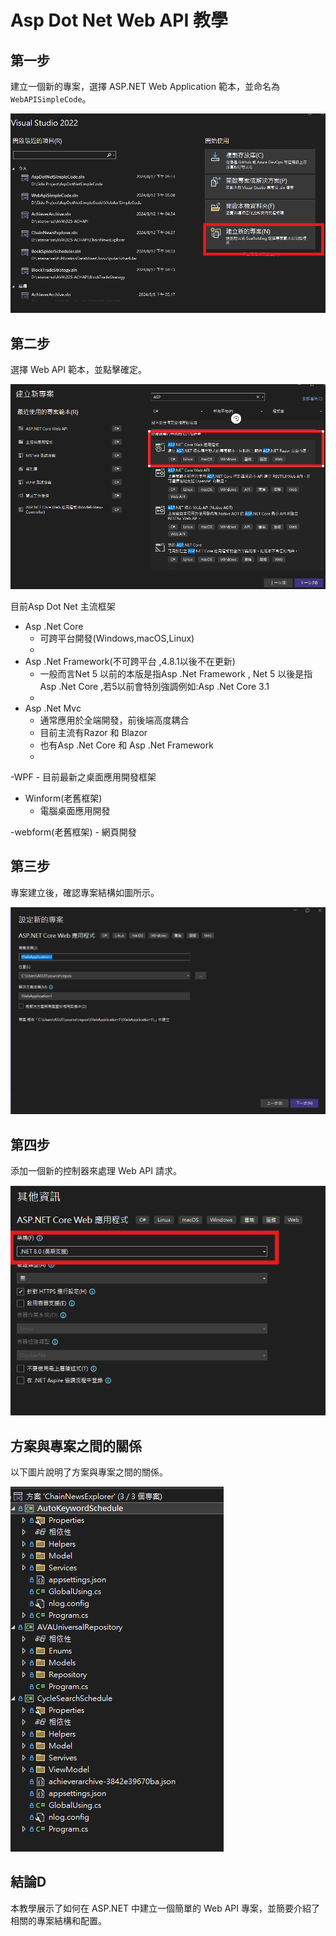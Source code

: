 ﻿# Asp Dot Net Web API 教學

## 第一步
建立一個新的專案，選擇 ASP.NET Web Application 範本，並命名為 `WebAPISimpleCode`。

![Create Project Step 1](Image/create_project_001.png)

## 第二步
選擇 Web API 範本，並點擊確定。

![Create Project Step 2](Image/create_project_002.png)

目前Asp Dot Net 主流框架
- Asp .Net Core
	- 可跨平台開發(Windows,macOS,Linux)
	- 
- Asp .Net Framework(不可跨平台 ,4.8.1以後不在更新) 
	- 一般而言Net 5 以前的本版是指Asp .Net Framework , Net 5 以後是指Asp .Net Core ,若5以前會特別強調例如:Asp .Net Core 3.1
	- 
- Asp .Net Mvc
	- 通常應用於全端開發，前後端高度耦合
	- 目前主流有Razor 和 Blazor
	- 也有Asp .Net Core 和 Asp .Net Framework
	- 
-WPF
	- 目前最新之桌面應用開發框架
	
- Winform(老舊框架)
	- 電腦桌面應用開發
	
-webform(老舊框架)
	- 網頁開發

## 第三步
專案建立後，確認專案結構如圖所示。

![Project Structure](Image/create_project_003.png)

## 第四步
添加一個新的控制器來處理 Web API 請求。

![Add Controller](Image/create_project_004.png)

## 方案與專案之間的關係
以下圖片說明了方案與專案之間的關係。

![Relationship between Plans and Projects](Image/relationship_between_plans_and_projects.png)

## 結論D
本教學展示了如何在 ASP.NET 中建立一個簡單的 Web API 專案，並簡要介紹了相關的專案結構和配置。
